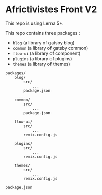 # Africtivistes Front V2

This repo is using Lerna 5+.

This repo contains three packages :

- `blog` (a library of gatsby  blog)
- `common` (a library of gatsby common)
- `flow-ui` (a library of component)
- `plugins` (a library of plugins)
- `themes` (a library of themes)

```
packages/
    blog/
        src/
            ...
        package.json
    
    common/
        src/
            ...
        package.json
    
    flow-ui/
        src/
            ...
        remix.config.js

    plugins/
        src/
            ...
        remix.config.js

    themes/
        src/
            ...
        remix.config.js

package.json
```

